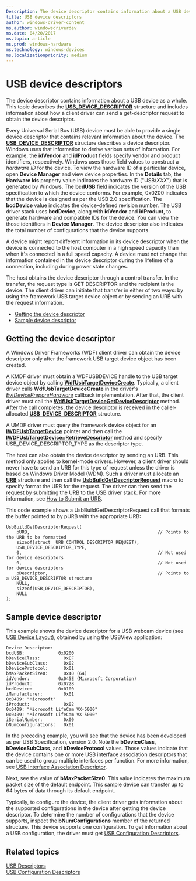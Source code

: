 ```yaml
---
Description: The device descriptor contains information about a USB device as a whole. This topic describes the USB_DEVICE_DESCRIPTOR structure and includes information about how a client driver can send a get-descriptor request to obtain the device descriptor.
title: USB device descriptors
author: windows-driver-content
ms.author: windowsdriverdev
ms.date: 04/20/2017
ms.topic: article
ms.prod: windows-hardware
ms.technology: windows-devices
ms.localizationpriority: medium
---
```


# USB device descriptors


The device descriptor contains information about a USB device as a whole. This topic describes the [**USB\_DEVICE\_DESCRIPTOR**](https://msdn.microsoft.com/library/windows/hardware/ff539280) structure and includes information about how a client driver can send a get-descriptor request to obtain the device descriptor.

Every Universal Serial Bus (USB) device must be able to provide a single device descriptor that contains relevant information about the device. The [**USB\_DEVICE\_DESCRIPTOR**](https://msdn.microsoft.com/library/windows/hardware/ff539280) structure describes a device descriptor. Windows uses that information to derive various sets of information. For example, the **idVendor** and **idProduct** fields specify vendor and product identifiers, respectively. Windows uses those field values to construct a *hardware ID* for the device. To view the hardware ID of a particular device, open **Device Manager** and view device properties. In the **Details** tab, the **Hardware Ids** property value indicates the hardware ID ("USB\\*XXX*") that is generated by Windows. The **bcdUSB** field indicates the version of the USB specification to which the device conforms. For example, 0x0200 indicates that the device is designed as per the USB 2.0 specification. The **bcdDevice** value indicates the device-defined revision number. The USB driver stack uses **bcdDevice**, along with **idVendor** and **idProduct**, to generate hardware and compatible IDs for the device. You can view the those identifiers in **Device Manager**. The device descriptor also indicates the total number of configurations that the device supports.

A device might report different information in its device descriptor when the device is connected to the host computer in a high speed capacity than when it's connected in a full speed capacity. A device must not change the information contained in the device descriptor during the lifetime of a connection, including during power state changes.

The host obtains the device descriptor through a control transfer. In the transfer, the request type is GET DESCRIPTOR and the recipient is the device. The client driver can initiate that transfer in either of two ways: by using the framework USB target device object or by sending an URB with the request information.

-   [Getting the device descriptor](#getting--the-device-descriptor)
-   [Sample device descriptor](#sample-device-descriptor)

## Getting the device descriptor


A Windows Driver Frameworks (WDF) client driver can obtain the device descriptor only after the framework USB target device object has been created.

A KMDF driver must obtain a WDFUSBDEVICE handle to the USB target device object by calling [**WdfUsbTargetDeviceCreate**](https://msdn.microsoft.com/library/windows/hardware/ff550077). Typically, a client driver calls **WdfUsbTargetDeviceCreate** in the driver's [*EvtDevicePrepareHardware*](https://msdn.microsoft.com/library/windows/hardware/ff540880) callback implementation. After that, the client driver must call the [**WdfUsbTargetDeviceGetDeviceDescriptor**](https://msdn.microsoft.com/library/windows/hardware/ff550090) method. After the call completes, the device descriptor is received in the caller-allocated [**USB\_DEVICE\_DESCRIPTOR**](https://msdn.microsoft.com/library/windows/hardware/ff539280) structure.

A UMDF driver must query the framework device object for an [**IWDFUsbTargetDevice**](https://msdn.microsoft.com/library/windows/hardware/ff560362) pointer and then call the [**IWDFUsbTargetDevice::RetrieveDescriptor**](https://msdn.microsoft.com/library/windows/hardware/ff560362_retrievedescriptor) method and specify USB\_DEVICE\_DESCRIPTOR\_TYPE as the descriptor type.

The host can also obtain the device descriptor by sending an URB. This method only applies to kernel-mode drivers. However, a client driver should never have to send an URB for this type of request unless the driver is based on Windows Driver Model (WDM). Such a driver must allocate an [**URB**](https://msdn.microsoft.com/library/windows/hardware/ff538923) structure and then call the [**UsbBuildGetDescriptorRequest**](https://msdn.microsoft.com/library/windows/hardware/ff538943) macro to specify format the URB for the request. The driver can then send the request by submitting the URB to the USB driver stack. For more information, see [How to Submit an URB](send-requests-to-the-usb-driver-stack.md).

This code example shows a UsbBuildGetDescriptorRequest call that formats the buffer pointed to by pURB with the appropriate URB:

```
UsbBuildGetDescriptorRequest(
    pURB,                                                 // Points to the URB to be formatted
    sizeof(struct _URB_CONTROL_DESCRIPTOR_REQUEST),
    USB_DEVICE_DESCRIPTOR_TYPE,
    0,                                                    // Not used for device descriptors
    0,                                                    // Not used for device descriptors
    pDescriptor,                                          // Points to a USB_DEVICE_DESCRIPTOR structure
    NULL,
    sizeof(USB_DEVICE_DESCRIPTOR),
    NULL
);
```

## Sample device descriptor


This example shows the device descriptor for a USB webcam device (see [USB Device Layout](usb-device-layout.md)), obtained by using the USBView application:

``` syntax
Device Descriptor:
bcdUSB:             0x0200
bDeviceClass:         0xEF
bDeviceSubClass:      0x02
bDeviceProtocol:      0x01
bMaxPacketSize0:      0x40 (64)
idVendor:           0x045E (Microsoft Corporation)
idProduct:          0x0728
bcdDevice:          0x0100
iManufacturer:        0x01
0x0409: "Microsoft"
iProduct:             0x02
0x0409: "Microsoft LifeCam VX-5000"
0x0409: "Microsoft LifeCam VX-5000"
iSerialNumber:        0x00
bNumConfigurations:   0x01
```

In the preceding example, you will see that the device has been developed as per USB Specification, version 2.0. Note the **bDeviceClass**, **bDeviceSubClass**, and **bDeviceProtocol** values. Those values indicate that the device contains one or more USB interface association descriptors that can be used to group multiple interfaces per function. For more information, see [USB Interface Association Descriptor](usb-interface-association-descriptor.md).

Next, see the value of **bMaxPacketSize0**. This value indicates the maximum packet size of the default endpoint. This sample device can transfer up to 64 bytes of data through its default endpoint.

Typically, to configure the device, the client driver gets information about the supported configurations in the device after getting the device descriptor. To determine the number of configurations that the device supports, inspect the **bNumConfigurations** member of the returned structure. This device supports one configuration. To get information about a USB configuration, the driver must get [USB Configuration Descriptors](usb-configuration-descriptors.md).

## Related topics
[USB Descriptors](usb-descriptors.md)  
[USB Configuration Descriptors](usb-configuration-descriptors.md)  



